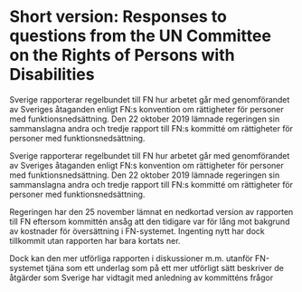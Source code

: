 # Short version: Responses to questions from the UN Committee on the Rights of Persons with Disabilities

Sverige rapporterar regelbundet till FN hur arbetet går med genomförandet av Sveriges åtaganden enligt FN:s konvention om rättigheter för personer med funktionsnedsättning. Den 22 oktober 2019 lämnade regeringen sin sammanslagna andra och tredje rapport till FN:s kommitté om rättigheter för personer med funktionsnedsättning.

Sverige rapporterar regelbundet till FN hur arbetet går med genomförandet av Sveriges åtaganden enligt FN:s konvention om rättigheter för personer med funktionsnedsättning. Den 22 oktober 2019 lämnade regeringen sin sammanslagna andra och tredje rapport till FN:s kommitté om rättigheter för personer med funktionsnedsättning.

Regeringen har den 25 november lämnat en nedkortad version av rapporten till FN eftersom kommittén ansåg att den tidigare var för lång mot bakgrund av kostnader för översättning i FN-systemet. Ingenting nytt har dock tillkommit utan rapporten har bara kortats ner.

Dock kan den mer utförliga rapporten i diskussioner m.m. utanför FN-systemet tjäna som ett underlag som på ett mer utförligt sätt beskriver de åtgärder som Sverige har vidtagit med anledning av kommitténs frågor
